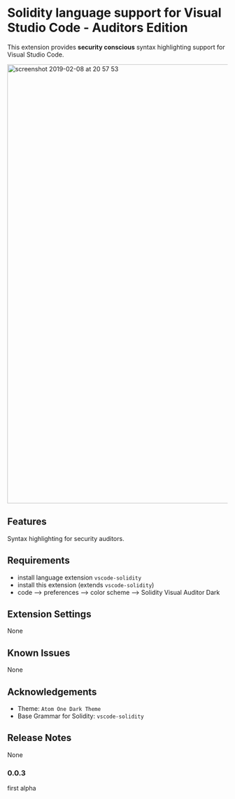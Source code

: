 # Solidity language support for Visual Studio Code - Auditors Edition

This extension provides **security conscious** syntax highlighting support for Visual Studio Code.

<img width="1005" alt="screenshot 2019-02-08 at 20 57 53" src="https://user-images.githubusercontent.com/2865694/52502917-49128880-2be4-11e9-8516-ab910ec70770.png">


## Features

Syntax highlighting for security auditors.

## Requirements

* install language extension `vscode-solidity`
* install this extension (extends `vscode-solidity`)
* code --> preferences --> color scheme --> Solidity Visual Auditor Dark

## Extension Settings

None

## Known Issues

None

## Acknowledgements

* Theme: `Atom One Dark Theme`
* Base Grammar for Solidity: `vscode-solidity`

## Release Notes

None

### 0.0.3

first alpha
